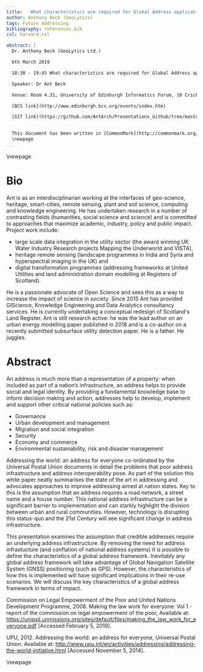 ```yaml
---
title:  'What characteristics are required for Global Address applications in the 21st century?'
author: Anthony Beck (GeoLytics)
tags: Future Addressing
bibliography: references.bib
csl: harvard.csl

abstract: |
  Dr. Anthony Beck (GeoLytics Ltd.)

  6th March 2019

  18:30 - 19:45	What characteristics are required for Global Address applications in the 21st century?

  Speaker: Dr Ant Beck

  Venue: Room 4.31, University of Edinburgh Informatics Forum, 10 Crichton Street, Edinburgh, EH8 9AB

  [BCS link](http://www.edinburgh.bcs.org/events/index.htm)

  [GIT link](https://github.com/AntArch/Presentations_Github/tree/master/20190306_BCS_Scotland_Presentation)

  
  This document has been written in [CommonMark](http://commonmark.org/): an unambiguous implementation of Markdown for scholarly writing.
  \newpage
...
```


\newpage

# Bio

Ant is as an interdisciplinarian working at the interfaces of geo-science, heritage, smart-cities, remote sensing, plant and soil science, computing and knowledge engineering. He has undertaken research in a number of contrasting fields (humanities, social science and science) and is committed to approaches that maximize academic, industry, policy and public impact. Project work include:

* large scale data integration in the utility sector (the award winning UK Water Industry Research projects Mapping the Underworld and VISTA),
* heritage remote sensing (landscape programmes in India and Syria and hyperspectral imaging in the UK) and   
* digital transformation programmes (addressing frameworks at United Utilities and land administration domain modelling at Registers of Scotland). 

He is a passionate advocate of Open Science and sees this as a way to increase the impact of science in society. Since 2015 Ant has provided GIScience, Knowledge Engineering and Data Analytics consultancy services. He is currently undertaking a conceptual redesign of Scotland's Land Register. Ant is still research active: he was the lead author on an urban energy modelling paper published in 2018 and is a co-author on a recently submitted subsurface utility detection paper. He is a father. He juggles. 

# Abstract

An address is much more than a representation of a property: when included as part of a nation’s infrastructure, an address helps to provide social and legal identity. By providing a fundamental knowledge base to inform decision making and action, addresses help to develop, implement and support other critical national policies such as:

* Governance
* Urban development and management
* Migration and social integration
* Security
* Economy and commerce
* Environmental sustainability, risk and disaster management

Addressing the world: an address for everyone co-ordinated by the Universal Postal Union documents in detail the problems that poor address infrastructure and address interoperability pose. As part of the solution this white paper neatly summarises the state of the art in addressing and advocates approaches to improve addressing aimed at nation states. Key to this is the assumption that an address requires a road network, a street name and a house number. This national address infrastructure can be a significant barrier to implementation and can starkly highlight the division between urban and rural communities. However, technology is disrupting this status-quo and the 21st Century will see significant change in address infrastructure.

This presentation examines the assumption that credible addresses require an underlying address infrastructure. By removing the need for address infrastucture (and conflation of national address systems) it is possible to define the characteristics of a global address framework. Inevitably any global address framework will take advantage of Global Navigation Satellite System (GNSS) positioning (such as GPS). However, the characteristics of how this is implemented will have significant implications in their re-use scenarios. We will discuss the key characteristics of a global address framework in terms of impact.

Commission on Legal Empowerment of the Poor and United Nations Development Programme, 2008. Making the law work for everyone: Vol 1 - report of the commission on legal empowerment of the poor, Available at: https://unipsil.unmissions.org/sites/default/files/making_the_law_work_for_everyone.pdf [Accessed February 5, 2019].

UPU, 2012. Addressing the world: an address for everyone, Universal Postal Union. Available at: http://www.upu.int/en/activities/addressing/addressing-the-world-initiative.html [Accessed November 5, 2014].

\newpage
